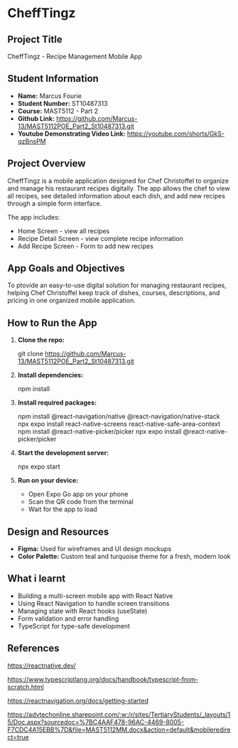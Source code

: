 # CheffTingz

## Project Title
CheffTingz - Recipe Management Mobile App

## Student Information
* **Name:** Marcus Fourie
* **Student Number:** ST10487313
* **Course:** MAST5112 - Part 2
* **Github Link:** https://github.com/Marcus-13/MAST5112POE_Part2_St10487313.git
* **Youtube Demonstrating Video Link:** https://youtube.com/shorts/GkS-qzBnsPM

## Project Overview
CheffTingz is a mobile application designed for Chef Christoffel to organize and manage his restaurant recipes digitally.
The app allows the chef to view all recipes, see detailed information about each dish, and add new recipes through a simple form interface.

The app includes:
* Home Screen - view all recipes
* Recipe Detail Screen - view complete recipe information
* Add Recipe Screen - Form to add new recipes

## App Goals and Objectives
To ptovide an easy-to-use digital solution for managing restaurant recipes, helping Chef Christoffel keep track of dishes, courses, descriptions, and pricing in one organized mobile application.

## How to Run the App
1. **Clone the repo:**
   
   git clone https://github.com/Marcus-13/MAST5112POE_Part2_St10487313.git

2. **Install dependencies:**
   
   npm install

3. **Install required packages:**
   
   npm install @react-navigation/native @react-navigation/native-stack
   npx expo install react-native-screens react-native-safe-area-context
   npm install @react-native-picker/picker
   npx expo install @react-native-picker/picker

4. **Start the development server:**
   
   npx expo start

5. **Run on your device:**
    
   - Open Expo Go app on your phone
   - Scan the QR code from the terminal
   - Wait for the app to load

## Design and Resources
* **Figma:** Used for wireframes and UI design mockups
* **Color Palette:** Custom teal and turquoise theme for a fresh, modern look

## What i learnt
- Building a multi-screen mobile app with React Native
- Using React Navigation to handle screen transitions
- Managing state with React hooks (useState)
- Form validation and error handling
- TypeScript for type-safe development

## References

https://reactnative.dev/

https://www.typescriptlang.org/docs/handbook/typescript-from-scratch.html

https://reactnavigation.org/docs/getting-started

https://advtechonline.sharepoint.com/:w:/r/sites/TertiaryStudents/_layouts/15/Doc.aspx?sourcedoc=%7BC4AAF478-96AC-4469-8005-F7CDC4A15EBB%7D&file=MAST5112MM.docx&action=default&mobileredirect=true




   
